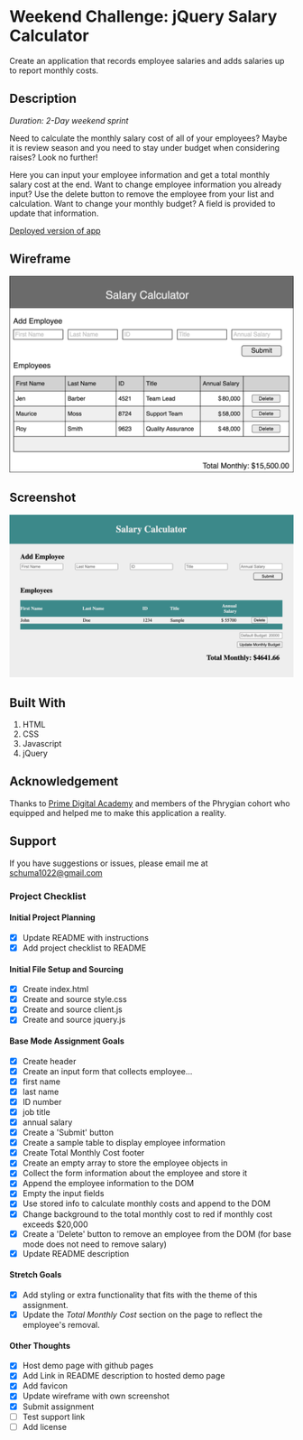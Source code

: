 # Weekend Challenge: jQuery Salary Calculator
Create an application that records employee salaries and adds salaries up to report monthly costs. 

## Description
_Duration: 2-Day weekend sprint_

Need to calculate the monthly salary cost of all of your employees? Maybe it is review season and you need to stay under budget when considering raises? Look no further!

Here you can input your employee information and get a total monthly salary cost at the end. Want to change employee information you already input? Use the delete button to remove the employee from your list and calculation. Want to change your monthly budget? A field is provided to update that information.

[Deployed version of app](https://venomidas.github.io/weekend-jquery-salary-calculator/)

## Wireframe

![Wireframe](salary-calc-wireframe.png)

## Screenshot

![Screenshot](salary-calc-screenshot.png)

## Built With

1. HTML
2. CSS
3. Javascript
4. jQuery

## Acknowledgement
Thanks to [Prime Digital Academy](https://www.primeacademy.io/) and members of the Phrygian cohort who equipped and helped me to make this application a reality.

## Support
If you have suggestions or issues, please email me at [schuma1022@gmail.com](mailto:schuma1022@gmail.com)

### Project Checklist
#### Initial Project Planning
- [X] Update README with instructions
- [X] Add project checklist to README
#### Initial File Setup and Sourcing
- [X] Create index.html
- [X] Create and source style.css
- [X] Create and source client.js
- [X] Create and source jquery.js
#### Base Mode Assignment Goals
- [X] Create header
- [X] Create an input form that collects employee...
- [X] first name
- [X] last name
- [X] ID number
- [X] job title
- [X] annual salary
- [X] Create a 'Submit' button 
- [X] Create a sample table to display employee information
- [X] Create Total Monthly Cost footer
- [X] Create an empty array to store the employee objects in
- [X] Collect the form information about the employee and store it
- [X] Append the employee information to the DOM
- [X] Empty the input fields
- [X] Use stored info to calculate monthly costs and append to the DOM
- [X] Change background to the total monthly cost to red if monthly cost exceeds $20,000
- [X] Create a 'Delete' button to remove an employee from the DOM (for base mode does not need to remove salary)
- [X] Update README description
#### Stretch Goals
- [X] Add styling or extra functionality that fits with the theme of this assignment.
- [X] Update the _Total Monthly Cost_ section on the page to reflect the employee's removal.
#### Other Thoughts
- [X] Host demo page with github pages
- [X] Add Link in README description to hosted demo page
- [X] Add favicon
- [X] Update wireframe with own screenshot
- [X] Submit assignment
- [ ] Test support link
- [ ] Add license

